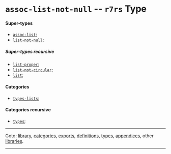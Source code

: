 

<a id='type__r7rs__assoc-list-not-null'></a>

# `assoc-list-not-null` -- `r7rs` Type


<a id='type__r7rs__assoc-list-not-null__super-types'></a>

#### Super-types

 * [`assoc-list`](../../r7rs/types/assoc-list.md#type__r7rs__assoc-list);
 * [`list-not-null`](../../r7rs/types/list-not-null.md#type__r7rs__list-not-null);


<a id='type__r7rs__assoc-list-not-null__super-types-recursive'></a>

##### Super-types recursive

 * [`list-proper`](../../r7rs/types/list-proper.md#type__r7rs__list-proper);
 * [`list-not-circular`](../../r7rs/types/list-not-circular.md#type__r7rs__list-not-circular);
 * [`list`](../../r7rs/types/list.md#type__r7rs__list);


<a id='type__r7rs__assoc-list-not-null__categories'></a>

#### Categories

 * [`types-lists`](../../r7rs/categories/types-lists.md#category__r7rs__types-lists);


<a id='type__r7rs__assoc-list-not-null__categories-recursive'></a>

#### Categories recursive

 * [`types`](../../r7rs/categories/types.md#category__r7rs__types);

----

Goto: [library](../../r7rs/_index.md#library__r7rs), [categories](../../r7rs/categories/_index.md#toc__r7rs__categories), [exports](../../r7rs/exports/_index.md#toc__r7rs__exports), [definitions](../../r7rs/definitions/_index.md#toc__r7rs__definitions), [types](../../r7rs/types/_index.md#toc__r7rs__types), [appendices](../../r7rs/appendices/_index.md#toc__r7rs__appendices), other [libraries](../../_libraries.md#toc__libraries).

----

